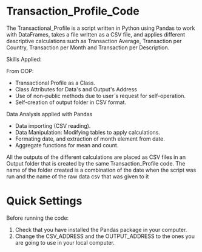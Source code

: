 # Transaction_Profile_Code

The Transactional_Profile is a script written in Python using Pandas to work with DataFrames, takes a file written as a CSV file, and applies different descriptive calculations such as Transaction Average, Transaction per Country, Transaction per Month and Transaction per Description.  

Skills Applied:

From OOP:
- Transactional Profile as a Class.
- Class Attributes for Data's and Output's Address
- Use of non-public methods due to user´s request for self-operation.
- Self-creation of output folder in CSV format.

Data Analysis applied with Pandas
- Data importing (CSV reading).
- Data Manipulation: Modifying tables to apply calculations.
- Formating date, and extraction of month element from date.
- Aggregate functions for mean and count.

All the outputs of the different calculations are placed as CSV files in an Output folder that is created by the same Transaction_Profile code.  The name of the folder created is a combination of the date when the script was run and the name of the raw data csv that was given to it

# Quick Settings

Before running the code:

1. Check that you have installed the Pandas package in your computer.
2. Change the CSV_ADDRESS and the OUTPUT_ADDRESS to the ones you are going to use in your local computer.

